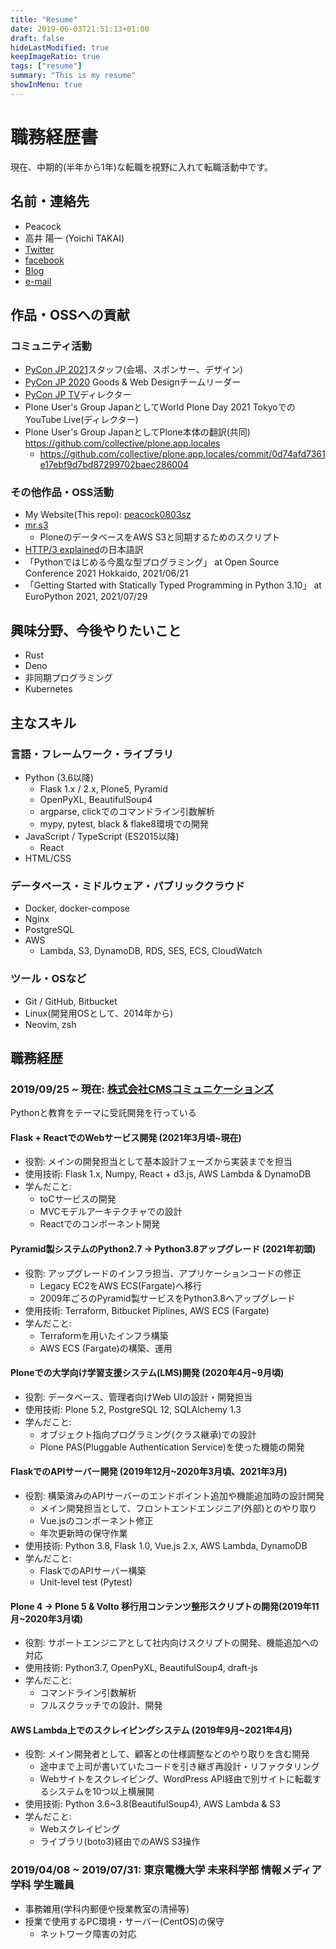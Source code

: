```yaml
---
title: "Resume"
date: 2019-06-03T21:51:13+01:00
draft: false
hideLastModified: true
keepImageRatio: true
tags: ["resume"]
summary: "This is my resume"
showInMenu: true
---
```


# 職務経歴書

現在、中期的(半年から1年)な転職を視野に入れて転職活動中です。

## 名前・連絡先

- Peacock
- 高井 陽一 (Yoichi TAKAI)
- [Twitter](https://twitter.com/peacock0803sz)
- [facebook](https://www.facebook.com/peacock0803sz)
- [Blog](https://peacock0803sz.hatenablog.jp)
- [e-mail](mailto:contact@peacock0803sz.com)

## 作品・OSSへの貢献

### コミュニティ活動

- [PyCon JP 2021](https://2021.pycon.jp)スタッフ(会場、スポンサー、デザイン)
- [PyCon JP 2020](https://pycon.jp/2020) Goods & Web Designチームリーダー
- [PyCon JP TV](https://tv.pycon.jp)ディレクター
- Plone User's Group JapanとしてWorld Plone Day 2021 TokyoでのYouTube Live(ディレクター)
- Plone User's Group JapanとしてPlone本体の翻訳(共同) https://github.com/collective/plone.app.locales
    - https://github.com/collective/plone.app.locales/commit/0d74afd7361e17ebf9d7bd87299702baec286004

### その他作品・OSS活動

- My Website(This repo): [peacock0803sz](https://github.com/peacock0803sz/peacock0803sz)
- [mr.s3](https://github.com/peacock0803sz/mr.s3)
    - PloneのデータベースをAWS S3と同期するためのスクリプト
- [HTTP/3 explained](https://daniel.haxx.se/http3-explained/)の日本語訳
- 「Pythonではじめる今風な型プログラミング」 at Open Source Conference 2021 Hokkaido, 2021/06/21
- 「Getting Started with Statically Typed Programming in Python 3.10」 at EuroPython 2021, 2021/07/29

## 興味分野、今後やりたいこと

- Rust
- Deno
- 非同期プログラミング
- Kubernetes

## 主なスキル

### 言語・フレームワーク・ライブラリ

- Python (3.6以降)
    - Flask 1.x / 2.x, Plone5, Pyramid
    - OpenPyXL, BeautifulSoup4
    - argparse, clickでのコマンドライン引数解析
    - mypy, pytest, black & flake8環境での開発
- JavaScript / TypeScript (ES2015以降)
    - React
- HTML/CSS

### データベース・ミドルウェア・パブリッククラウド

- Docker, docker-compose
- Nginx
- PostgreSQL
- AWS
    - Lambda, S3, DynamoDB, RDS, SES, ECS, CloudWatch

### ツール・OSなど

- Git / GitHub, Bitbucket
- Linux(開発用OSとして、2014年から)
- Neovim, zsh

## 職務経歴

### 2019/09/25 ~ 現在: [株式会社CMSコミュニケーションズ](https://cmscom.jp)

Pythonと教育をテーマに受託開発を行っている

#### Flask + ReactでのWebサービス開発 (2021年3月頃~現在)

- 役割: メインの開発担当として基本設計フェーズから実装までを担当
- 使用技術: Flask 1.x, Numpy, React + d3.js, AWS Lambda & DynamoDB
- 学んだこと:
    - toCサービスの開発
    - MVCモデルアーキテクチャでの設計
    - Reactでのコンポーネント開発

#### Pyramid製システムのPython2.7 -> Python3.8アップグレード (2021年初頭)

- 役割: アップグレードのインフラ担当、アプリケーションコードの修正
    - Legacy EC2をAWS ECS(Fargate)へ移行
    - 2009年ごろのPyramid製サービスをPython3.8へアップグレード
- 使用技術: Terraform, Bitbucket Piplines, AWS ECS (Fargate)
- 学んだこと:
    - Terraformを用いたインフラ構築
    - AWS ECS (Fargate)の構築、運用

#### Ploneでの大学向け学習支援システム(LMS)開発 (2020年4月~9月頃)

- 役割: データベース、管理者向けWeb UIの設計・開発担当
- 使用技術: Plone 5.2, PostgreSQL 12, SQLAlchemy 1.3
- 学んだこと:
    - オブジェクト指向プログラミング(クラス継承)での設計
    - Plone PAS(Pluggable Authentication Service)を使った機能の開発

#### FlaskでのAPIサーバー開発 (2019年12月~2020年3月頃、2021年3月)

- 役割: 構築済みのAPIサーバーのエンドポイント追加や機能追加時の設計開発
    - メイン開発担当として、フロントエンドエンジニア(外部)とのやり取り
    - Vue.jsのコンポーネント修正
    - 年次更新時の保守作業
- 使用技術: Python 3.8, Flask 1.0, Vue.js 2.x, AWS Lambda, DynamoDB
- 学んだこと:
    - FlaskでのAPIサーバー構築
    - Unit-level test (Pytest)

#### Plone 4 -> Plone 5 & Volto 移行用コンテンツ整形スクリプトの開発(2019年11月~2020年3月頃)

- 役割: サポートエンジニアとして社内向けスクリプトの開発、機能追加への対応
- 使用技術: Python3.7, OpenPyXL, BeautifulSoup4, draft-js
- 学んだこと:
    - コマンドライン引数解析
    - フルスクラッチでの設計、開発

#### AWS Lambda上でのスクレイピングシステム (2019年9月~2021年4月)

- 役割: メイン開発者として、顧客との仕様調整などのやり取りを含む開発
    - 途中まで上司が書いていたコードを引き継ぎ再設計・リファクタリング
    - Webサイトをスクレイピング、WordPress API経由で別サイトに転載するシステムを10つ以上横展開
- 使用技術: Python 3.6~3.8(BeautifulSoup4), AWS Lambda & S3
- 学んだこと:
    - Webスクレイピング
    - ライブラリ(boto3)経由でのAWS S3操作

### 2019/04/08 ~ 2019/07/31: 東京電機大学 未来科学部 情報メディア学科 学生職員

- 事務雑用(学科内郵便や授業教室の清掃等)
- 授業で使用するPC環境・サーバー(CentOS)の保守
    - ネットワーク障害の対応
